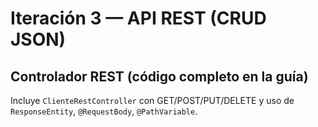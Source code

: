 # Iteración 3 — API REST (CRUD JSON)

## Controlador REST (código completo en la guía)
Incluye `ClienteRestController` con GET/POST/PUT/DELETE y uso de `ResponseEntity`, `@RequestBody`, `@PathVariable`.
